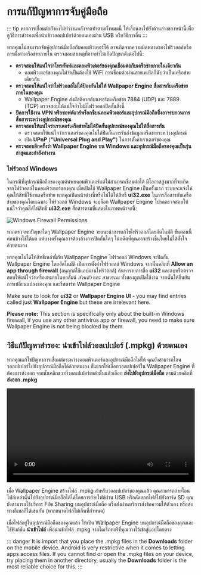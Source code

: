 # การแก้ปัญหาการจับคู่มือถือ

::: tip
หากการเชื่อมต่อยังคงไม่ทำงานหลังจากทำตามทั้งหมดนี้ ให้เลื่อนลงไปยังด้านล่างของหน้านี้เพื่อดูวิธีการสำรองเพื่อนำเข้าวอลเปเปอร์ด้วยตนเองผ่าน USB หรือวิธีการอื่น
:::

หากคุณไม่สามารถจับคู่อุปกรณ์มือถือกับคอมพิวเตอร์ได้ อาจเกิดจากความผิดพลาดของไฟร์วอลล์หรือการตั้งค่าเครือข่ายภายใน ตรวจสอบสาเหตุที่อาจทำให้เกิดปัญหาดังต่อไปนี้:

* **ตรวจสอบให้แน่ใจว่าโทรศัพท์และคอมพิวเตอร์ของคุณเชื่อมต่อกับเครือข่ายภายในเดียวกัน**
  * คอมพิวเตอร์ของคุณไม่จำเป็นต้องใช้ WiFi การเชื่อมต่อผ่านสายเคเบิลก็นับว่าเป็นเครือข่ายเดียวกัน
* **ตรวจสอบให้แน่ใจว่าไฟร์วอลล์ไม่ได้ป้องกันไม่ให้ Wallpaper Engine สื่อสารกับเครือข่ายภายในของคุณ**
  * Wallpaper Engine ส่งมัลติคาสต์บนพอร์ตเครือข่าย 7884 (UDP) และ 7889 (TCP) ตรวจสอบให้แน่ใจว่าไม่มีไฟร์วอลล์ปิดกั้นสิ่งนี้
* **ปิดการใช้งาน VPN หรือซอฟต์แวร์พร็อกซีบนคอมพิวเตอร์และอุปกรณ์มือถือซึ่งอาจรบกวนการสื่อสารระหว่างอุปกรณ์ของคุณ**
* **ตรวจสอบให้แน่ใจว่าเราเตอร์เครือข่ายไม่ได้ปิดกั้นอุปกรณ์ของคุณไม่ให้สื่อสารกัน**
    * ตรวจสอบให้แน่ใจว่าเราเตอร์ของคุณไม่ได้ปิดกั้นการรับส่งข้อมูลเครือข่ายระหว่างอุปกรณ์
    * เปิด **UPnP** (**"Universal Plug and Play"**) ในการตั้งค่าเราเตอร์ของคุณ
* **ตรวจสอบอีกครั้งว่า Wallpaper Engine บน Windows และอุปกรณ์มือถือของคุณเป็นรุ่นล่าสุดและกำลังทำงาน**

### ไฟร์วอลล์ Windows

ในกรณีที่อุปกรณ์มือถือของคุณค้นพบคอมพิวเตอร์แต่ไม่สามารถเชื่อมต่อได้ มีโอกาสสูงมากที่จะเกิดจากไฟร์วอลล์ในคอมพิวเตอร์ของคุณ เมื่อเปิดใช้ Wallpaper Engine เป็นครั้งแรก ระบบจะแจ้งให้คุณให้สิทธิ์ใช้งานเครือข่าย หากคุณปิดหน้าต่างนี้หรือไม่ได้ให้สิทธิ์ **ui32.exe** ในการสื่อสารกับเครือข่ายของคุณโดยเฉพาะ ไฟร์วอลล์ Windows จะบล็อก Wallpaper Engine โปรดตรวจสอบให้แน่ใจว่าคุณได้ให้สิทธิ์ **ui32.exe** สื่อสารตามที่แสดงในภาพหน้าจอนี้:

![Windows Firewall Permissions](/img/faq/windows_defender.png)

หากตรวจพบปัญหาใดๆ Wallpaper Engine จะแนะนำการแก้ไขไฟร์วอลล์โดยอัตโนมัติ ขั้นตอนนี้ค่อนข้างใช้ได้ผล แต่บางครั้งคุณอาจต้องล้างการปิดกั้นใดๆ ในอดีตที่คุณอาจสร้างขึ้นโดยไม่ได้ตั้งใจด้วยตนเอง

หากคุณไม่ได้ให้สิทธิ์เหล่านี้กับ Wallpaper Engine ไฟร์วอลล์ Windows จะปิดกั้น Wallpaper Engine โดยอัตโนมัติ เปิดการตั้งค่าไฟร์วอลล์ Windows จากนั้นคลิกที่ **Allow an app through firewall** (อนุญาตใช้แอปผ่านไฟร์วอลล์) ค้นหารายการชื่อ **ui32** และลบหรือตรวจสอบให้แน่ใจว่าเครื่องหมายในคอลัมน์ *ส่วนตัว* และ *สาธารณะ* ทั้งสองถูกเปิดใช้งาน จากนั้นให้ยืนยันการเปลี่ยนแปลงของคุณ และรีสตาร์ท Wallpaper Engine

Make sure to look for **ui32** or **Wallpaper Engine UI** - you may find entries called just **Wallpaper Engine** but these are irrelevant here.

**Please note:** This section is specifically only about the built-in Windows firewall, if you use any other antivirus app or firewall, you need to make sure Wallpaper Engine is not being blocked by them.

## วิธีแก้ปัญหาสำรอง: นำเข้าไฟล์วอลเปเปอร์ (.mpkg) ด้วยตนเอง

หากคุณแก้ไขปัญหาการเชื่อมต่อระหว่างคอมพิวเตอร์และอุปกรณ์มือถือไม่ได้ คุณยังสามารถโอนวอลเปเปอร์ไปยังอุปกรณ์มือถือได้ด้วยตนเอง ขั้นแรกให้เลือกวอลเปเปอร์ใน Wallpaper Engine ที่ต้องการส่งออก จากนั้นคลิกขวาที่วอลเปเปอร์เหล่านั้นแล้วเลือก **ส่งไปยังอุปกรณ์มือถือ** ตามด้วยคลิกที่ **ส่งออก .mpkg**

<video width="100%" controls autoplay loop>
  <source src="/videos/mobile_export.mp4" type="video/mp4">
  เบราว์เซอร์ของคุณไม่รองรับแท็กวิดีโอ
</video>

เมื่อ Wallpaper Engine สร้างไฟล์ .mpkg สำหรับวอลเปเปอร์ของคุณแล้ว คุณสามารถถ่ายโอนไฟล์เหล่านั้นไปยังอุปกรณ์มือถือได้ได้โดยการย้ายไฟล์ผ่าน USB หรือคัดลอกไฟล์ไปยังการ์ด SD คุณยังสามารถใช้บริการ File Sharing บนอุปกรณ์มือถือ หรือส่งผ่านบริการส่งข้อความให้ตัวเอง หรือส่งทางอีเมลก็ได้เช่นกัน (หากขนาดไฟล์ไม่เกินที่กำหนด)

เมื่อไฟล์อยู่ในอุปกรณ์มือถือของคุณแล้ว ให้เปิด Wallpaper Engine บนอุปกรณ์มือถือของคุณและใช้ฟังก์ชัน **นำเข้าไฟล์** เพื่อนำเข้าไฟล์ .mpkg จากไดเร็กทอรีที่คุณวางไว้เข้าสู่แอปโดยตรง

::: danger
It is import that you place the .mpkg files in the **Downloads** folder on the mobile device. Android is very restrictive when it comes to letting apps access files. If you cannot find or open the .mpkg files on your device, try placing them in another directory, usually the **Downloads** folder is the most reliable choice for this.
:::